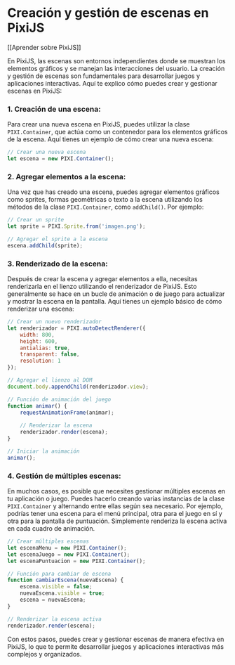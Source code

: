 # Creación y gestión de escenas en PixiJS

[[Aprender sobre PixiJS]]

En PixiJS, las escenas son entornos independientes donde se muestran los elementos gráficos y se manejan las interacciones del usuario. La creación y gestión de escenas son fundamentales para desarrollar juegos y aplicaciones interactivas. Aquí te explico cómo puedes crear y gestionar escenas en PixiJS:

### 1. Creación de una escena:
Para crear una nueva escena en PixiJS, puedes utilizar la clase `PIXI.Container`, que actúa como un contenedor para los elementos gráficos de la escena. Aquí tienes un ejemplo de cómo crear una nueva escena:

```javascript
// Crear una nueva escena
let escena = new PIXI.Container();
```

### 2. Agregar elementos a la escena:
Una vez que has creado una escena, puedes agregar elementos gráficos como sprites, formas geométricas o texto a la escena utilizando los métodos de la clase `PIXI.Container`, como `addChild()`. Por ejemplo:

```javascript
// Crear un sprite
let sprite = PIXI.Sprite.from('imagen.png');

// Agregar el sprite a la escena
escena.addChild(sprite);
```

### 3. Renderizado de la escena:
Después de crear la escena y agregar elementos a ella, necesitas renderizarla en el lienzo utilizando el renderizador de PixiJS. Esto generalmente se hace en un bucle de animación o de juego para actualizar y mostrar la escena en la pantalla. Aquí tienes un ejemplo básico de cómo renderizar una escena:

```javascript
// Crear un nuevo renderizador
let renderizador = PIXI.autoDetectRenderer({
    width: 800,
    height: 600,
    antialias: true,
    transparent: false,
    resolution: 1
});

// Agregar el lienzo al DOM
document.body.appendChild(renderizador.view);

// Función de animación del juego
function animar() {
    requestAnimationFrame(animar);
    
    // Renderizar la escena
    renderizador.render(escena);
}

// Iniciar la animación
animar();
```

### 4. Gestión de múltiples escenas:
En muchos casos, es posible que necesites gestionar múltiples escenas en tu aplicación o juego. Puedes hacerlo creando varias instancias de la clase `PIXI.Container` y alternando entre ellas según sea necesario. Por ejemplo, podrías tener una escena para el menú principal, otra para el juego en sí y otra para la pantalla de puntuación. Simplemente renderiza la escena activa en cada cuadro de animación.

```javascript
// Crear múltiples escenas
let escenaMenu = new PIXI.Container();
let escenaJuego = new PIXI.Container();
let escenaPuntuacion = new PIXI.Container();

// Función para cambiar de escena
function cambiarEscena(nuevaEscena) {
    escena.visible = false;
    nuevaEscena.visible = true;
    escena = nuevaEscena;
}

// Renderizar la escena activa
renderizador.render(escena);
```

Con estos pasos, puedes crear y gestionar escenas de manera efectiva en PixiJS, lo que te permite desarrollar juegos y aplicaciones interactivas más complejos y organizados.